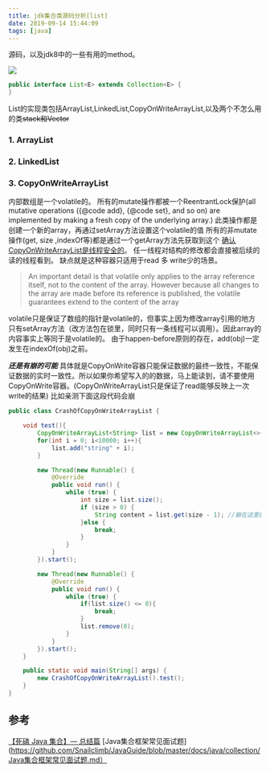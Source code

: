 ```yaml
---
title: jdk集合类源码分析[list]
date: 2019-09-14 15:44:09
tags: [java]
---
```


源码，以及jdk8中的一些有用的method。

![](https://api1.foster66.xyz/static/imgs/SainteVictoireCezanneBirthday_ZH-CN8216109812_1920x1080.jpg)
<!--more-->

```java
public interface List<E> extends Collection<E> {
}
```

List的实现类包括ArrayList,LinkedList,CopyOnWriteArrayList,以及两个不怎么用的类<del>stack和Vector</del>

### 1. ArrayList

### 2. LinkedList

### 3.  CopyOnWriteArrayList
内部数组是一个volatile的。
所有的mutate操作都被一个ReentrantLock保护(all mutative
 operations ({@code add}, {@code set}, and so on) are implemented by
 making a fresh copy of the underlying array.) 此类操作都是创建一个新的array，再通过setArray方法设置这个volatile的值
所有的非mutate操作(get, size ,indexOf等)都是通过一个getArray方法先获取到这个
[确认CopyOnWriteArrayList是线程安全的](https://stackoverflow.com/a/2950898)。 任一线程对结构的修改都会直接被后续的读的线程看到。 缺点就是这种容器只适用于read 多 write少的场景。

> An important detail is that volatile only applies to the array reference itself, not to the content of the array. However because all changes to the array are made before its reference is published, the volatile guarantees extend to the content of the array

volatile只是保证了数组的指针是volatile的，但事实上因为修改array引用的地方只有setArray方法（改方法包在锁里，同时只有一条线程可以调用）。因此array的内容事实上等同于是volatile的。
由于happen-before原则的存在，add(obj)一定发生在indexOf(obj)之前。

***还是有崩的可能***
具体就是CopyOnWrite容器只能保证数据的最终一致性，不能保证数据的实时一致性。所以如果你希望写入的的数据，马上能读到，请不要使用CopyOnWrite容器。(CopyOnWriteArrayList只是保证了read能够反映上一次write的结果)
比如亲测下面这段代码会崩
```java
public class CrashOfCopyOnWriteArrayList {

    void test(){
        CopyOnWriteArrayList<String> list = new CopyOnWriteArrayList<>();
        for(int i = 0; i<10000; i++){
            list.add("string" + i);
        }

        new Thread(new Runnable() {
            @Override
            public void run() {
                while (true) {
                    int size = list.size();
                    if (size > 0) {
                        String content = list.get(size - 1); //崩在这里的数组越界
                    }else {
                        break;
                    }
                }
            }
        }).start();

        new Thread(new Runnable() {
            @Override
            public void run() {
                while (true) {
                    if(list.size() <= 0){
                        break;
                    }
                    list.remove(0);
                }
            }
        }).start();
    }

    public static void main(String[] args) {
        new CrashOfCopyOnWriteArrayList().test();
    }
}
```



## 参考
[【死磕 Java 集合】— 总结篇](http://cmsblogs.com/?p=4781)
[Java集合框架常见面试题](https://github.com/Snailclimb/JavaGuide/blob/master/docs/java/collection/Java集合框架常见面试题.md）

